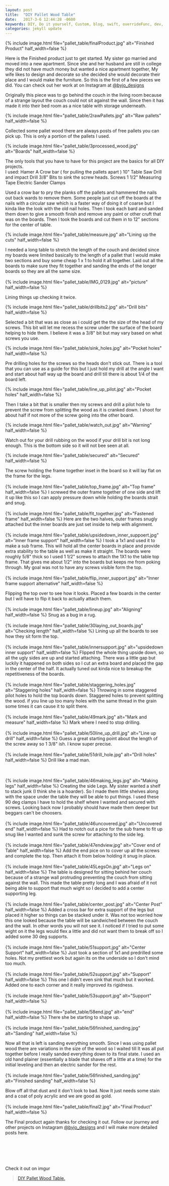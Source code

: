 ```yaml
---
layout: post
title:  "DIY Pallet Wood Table"
date:   2017-3-6 12:44:28 -0600
keywords: DIY, Do it yourself, Custom, blog, swift, overrideFunc, dev, Develop, tutorial
categories: jekyll update
---
```


{% include image.html
    file="pallet_table/finalProduct.jpg"
    alt="Finished Product"
    half_width=false
%}

Here is the Finished product just to get started. My sister go married and moved into a new apartment.  Since she and her husband are still in college they did not have much money but wanted a nice apartment together, My wife likes to design and decorate so she decided she would decorate their place and I would make the furniture.  So this is the first of a few pieces we did. You can check out her work at on Instagram at [@byjo_designs][byjo_designs]

Originally this piece was to go behind the couch in the living room because of a strange layout the couch could not sit against the wall. Since then it has made it into their bed room as a nice table with storage underneath.

{% include image.html
    file="pallet_table/2rawPallets.jpg"
    alt="Raw pallets"
    half_width=false
%}

Collected some pallet wood there are always posts of free pallets you can pick up.  This is only a portion of the pallets I used.

{% include image.html
    file="pallet_table/3processed_wood.jpg"
    alt="Boards"
    half_width=false
%}

The only tools that you have to have for this project are the basics for all DIY projects.  
I used:
    Hamer    A Crow bar ( for pulling the pallets apart )
    10" Table Saw
    Drill and impact Drill     3/8" Bits to sink the screw heads.
    Screws 1 1/2"
    Measuring Tape
    Electric Sander    Clamps

Used a crow bar to pry the planks off the pallets and hammered the nails out back wards to remove them. Some people just cut off the boards at the nails with a circular saw which is a faster way of doing it of coarse but I kinda like the look with the old nail holes. Then I took each bard and sanded them down to give a smooth finish and remove any paint or other cruft that was on the boards. Then I took the boards and cut them in to 12" sections for the center of table.

{% include image.html
    file="pallet_table/measure.jpg"
    alt="Lining up the cuts"
    half_width=false
%}

I needed a long table to stretch the length of the couch and decided since my boards were limited basically to the length of a pallet that I would make two sections and buy some cheap 1 x 1 to hold it all together. Laid  out all the boards to make sure they fit together and sanding the ends of the longer boards so they are all the same size.
<br><br>
{% include image.html
    file="pallet_table/IMG_0129.jpg"
    alt="picture"
    half_width=false
%}

Lining things up checking it twice.

{% include image.html
    file="pallet_table/drillbits2.jpg"
    alt="Drill bits"
    half_width=false
%}

Selected a bit that was as close as i could get the the size of the head of my screws. This bit will let me recess the screw under the surface of the board helping to hide them. I believe it was a 3/8" bit but may vary based on what screws you use.

{% include image.html
    file="pallet_table/sink_holes.jpg"
    alt="Pocket holes"
    half_width=false
%}

Pre drilling holes for the screws so the heads don't  stick out. There is a tool that you can use as a guide for this but I just hold my drill at the angle I want and start about half way up the board and drill till there is about 1/4 of the board left.

{% include image.html
    file="pallet_table/line_up_pilot.jpg"
    alt="Pocket holes"
    half_width=false
%}

Then I take a bit that is smaller then my screws and drill a pilot hole to prevent the screw from splitting the wood as it is cranked down. I shoot for about half if not more of the screw going into the other board.

{% include image.html
    file="pallet_table/watch_out.jpg"
    alt="Warning"
    half_width=false
%}

Watch out for your drill rubbing on the wood if your drill bit is not long enough. This is the bottom side so it will not bee seen at all.

{% include image.html
    file="pallet_table/secured"
    alt="Secured"
    half_width=false
%}

The screw holding the frame together inset in the board so it will lay flat on the frame for the legs.
<br><br>
{% include image.html
    file="pallet_table/top_frame.jpg"
    alt="Top frame"
    half_width=false
%}
I screwed the outer frame together of one side and lift it up like this so I can apply pressure down while holding the boards strait and snug.
<br><br>
{% include image.html
    file="pallet_table/fit_together.jpg"
    alt="Fastened frame"
    half_width=false
%}
Here are the two halves, outer frames snugly attached but the inner boards are just set inside to help with alignment.
<br><br>
{% include image.html
    file="pallet_table/upsidedown_inner_suppoert.jpg"
    alt="Inner frame support"
    half_width=false
%}
I took a 1x1 and used it to make a sub frame. This will hold all the center boards in place and provide extra stability to the table as well as make it straight. The boards were roughly 5/8" thick so I used 1 1/2" screws to attach the 1X1 to the table top frame. That gives me about 1/2" into the boards but keeps me from poking through. My goal was not to have any screws visible form the top.
<br><br>
{% include image.html
    file="pallet_table/flip_inner_support.jpg"
    alt="Inner frame support alternative"
    half_width=false
%}

Flipping the top over to see how it looks. Placed a few boards in the center but I will have to flip it back to actually attach them.
<br><br>
{% include image.html
    file="pallet_table/lineup.jpg"
    alt="Aligning"
    half_width=false
%}
Snug as a bug in a rug.
<br><br>
{% include image.html
    file="pallet_table/30laying_out_boards.jpg"
    alt="Checking length"
    half_width=false
%}
Lining up all the boards to see how they sit form the top.
<br><br>
{% include image.html
    file="pallet_table/innersupport.jpg"
    alt="upsidedown inner support"
    half_width=false
%}
Flipped the whole thing upside down, so all the ugly sides are up and started attaching. There was a little gap but luckily it happened on both sides so I cut an extra board and placed the gap in the center of the half. It actually tuned out kinda nice to breakup the repetitiveness of the boards.
<br><br>
{% include image.html
    file="pallet_table/staggering_holes.jpg"
    alt="Staggering holes"
    half_width=false
%}
Throwing in some staggered pilot holes to hold the top boards down. Staggered holes to prevent splitting the wood. if you line up too many holes with the same thread in the grain some times it can cause it to split there.
<br><br>
{% include image.html
    file="pallet_table/49mark.jpg"
    alt="Mark and measure"
    half_width=false
%}
Mark where I need to stop drilling.
<br><br>
{% include image.html
    file="pallet_table/50line_up_drill.jpg"
    alt="Line up drill"
    half_width=false
%}
Guess a great starting point about the length of the screw away so 1 3/8" ish. I know super precise.
<br><br>
{% include image.html
    file="pallet_table/51drill_hole.jpg"
    alt="Drill holes"
    half_width=false
%}
Drill like a mad man.

<br><br>
{% include image.html
    file="pallet_table/46making_legs.jpg"
    alt="Making legs"
    half_width=false
%}
Creating the side Legs. My sister wanted a shelf to stack junk (I think she is a hoarder). So I made them little shelves along with the space under the table they will be able to put things. I used these 90 deg clamps I have to hold the shelf where I wanted and secured with screws. Looking back now I probably should have made them deeper but beggars can't be choosers.
<br><br>
{% include image.html
    file="pallet_table/46uncovered.jpg"
    alt="Uncovered end"
    half_width=false
%}
Had to notch out a pice for the sub frame to fit up snug like I wanted and sunk the screw for attaching to the side leg.
<br><br>
{% include image.html
    file="pallet_table/47endview.jpg"
    alt="Cover end of Table"
    half_width=false
%}
Add the end pice on to cover up all the screws and complete the top. Then attach it from below holding it snug in place.
<br><br>
{% include image.html
    file="pallet_table/45LegsOn.jpg"
    alt="Legs on"
    half_width=false
%}
The table is designed for sitting behind her couch because of a strange wall protruding preventing the couch from sitting against the wall. This made the table pretty long and I was afraid of it not being able to support that much wight so I decided to add a center supporting leg.
<br><br>
{% include image.html
    file="pallet_table/center_post.jpg"
    alt="Center Post"
    half_width=false
%}
Added a cross bar for extra support of the legs but placed it higher so things can be stacked under it. Was not too worried how this one looked because the table will be sandwiched between the couch and the wall. In other words you will not see it. I noticed if I tried to put some wight on it the legs would flex a little and did not want them to break off so I added some 30 deg supports.
<br><br>
{% include image.html
    file="pallet_table/51support.jpg"
    alt="Center Support"
    half_width=false
%}
Just took a section of 1x1 and predrilled some holes. Not my prettiest work but again its on the underside so I don't mind too much.
<br><br>
{% include image.html
    file="pallet_table/52support.jpg"
    alt="Support"
    half_width=false
%}
This one I didn't even sink that much but it worked. Added one to each corner and it really improved its rigidness.
<br><br>
{% include image.html
    file="pallet_table/53support.jpg"
    alt="Support"
    half_width=false
%}
<br><br>
{% include image.html
    file="pallet_table/58end.jpg"
    alt="end"
    half_width=false
%}
There she be starting to shape up.
<br><br>
{% include image.html
    file="pallet_table/56finished_sanding.jpg"
    alt="Sanding"
    half_width=false
%}

Now all that is left is sanding everything smooth. Since I was using pallet wood there are variations in the size of the wood so I waited till It was all put together before I really sanded everything down to its final state. I used an old hand plainer (essentially a blade that shaves off a little at a time) for the initial leveling and then an electric sander for the rest.
<br><br>
{% include image.html
    file="pallet_table/56finished_sanding.jpg"
    alt="Finished sanding"
    half_width=false
%}

Blow off all that dust and it don't look to bad. Now It just needs some stain and a coat of poly acrylic and we are good as gold.
<br><br>
{% include image.html
    file="pallet_table/final2.jpg"
    alt="Final Product"
    half_width=false
%}

The Final product again thanks for checking it out. Follow our journey and other projects on Instagram  [@byjo_designs][byjo_designs] and I will make more detailed posts here.


<br><br><br><br>

Check it out on imgur
<blockquote class="imgur-embed-pub" lang="en" data-id="a/rRlKi"><a href="//imgur.com/rRlKi">DIY Pallet Wood Table.</a></blockquote><script async src="//s.imgur.com/min/embed.js" charset="utf-8"></script>

[byjo_designs]:(http://ow.ly/EiKw309E3BP)
